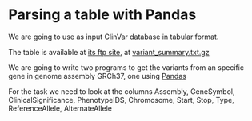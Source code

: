Parsing a table with Pandas
===========================

We are going to use as input ClinVar database in tabular format.

The table is available at [its ftp site](ftp://ftp.ncbi.nlm.nih.gov/pub/clinvar/tab_delimited/), at [variant_summary.txt.gz](ftp://ftp.ncbi.nlm.nih.gov/pub/clinvar/tab_delimited/variant_summary.txt.gz)

We are going to write two programs to get the variants from an specific gene in genome assembly GRCh37, one using [Pandas](http://pandas.pydata.org/)

For the task we need to look at the columns Assembly, GeneSymbol, ClinicalSignificance, PhenotypeIDS, Chromosome, Start, Stop, Type, ReferenceAllele, AlternateAllele
